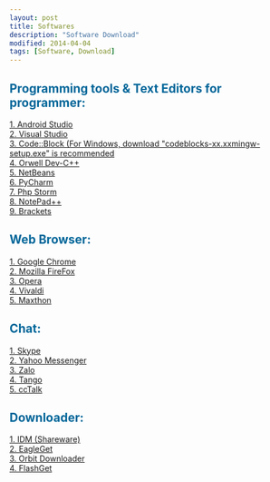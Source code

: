 ```yaml
---
layout: post
title: Softwares
description: "Software Download"
modified: 2014-04-04
tags: [Software, Download]
---
```


<h2 style="color: #006699">Programming tools & Text Editors for programmer:</h2>
<a href="http://developer.android.com/sdk/index.html">1. Android Studio</a><br>
<a href="https://www.visualstudio.com/en-us/downloads">2. Visual Studio</a><br>
<a href="http://www.codeblocks.org/downloads/26">3. Code::Block (For Windows, download "codeblocks-xx.xxmingw-setup.exe" is recommended</a><br>
<a href="http://sourceforge.net/projects/orwelldevcpp/">4. Orwell Dev-C++</a><br>
<a href="https://netbeans.org/downloads/">5. NetBeans</a><br>
<a href="https://www.jetbrains.com/pycharm/download/">6. PyCharm</a><br>
<a href="https://www.jetbrains.com/phpstorm/download/">7. Php Storm</a><br>
<a href="https://notepad-plus-plus.org/download/">8. NotePad++</a><br>
<a href="https://github.com/adobe/brackets/releases">9. Brackets</a><br>

<h2 style="color: #006699">Web Browser:</h2>
<a href="https://www.google.com/chrome/browser/desktop/index.html">1. Google Chrome</a><br>
<a href="https://www.mozilla.org/en-US/firefox/all/">2. Mozilla FireFox</a><br>
<a href="http://www.opera.com/computer/windows">3. Opera</a><br>
<a href="https://vivaldi.com/download/">4. Vivaldi</a><br>
<a href="http://www.maxthon.com/">5. Maxthon</a><br>

<h2 style="color: #006699">Chat:</h2>
<a href="http://www.skype.com/en/download-skype/skype-for-computer/">1. Skype</a><br>
<a href="https://messenger.yahoo.com/download/">2. Yahoo Messenger</a><br>
<a href="https://zaloapp.com/download.html">3. Zalo</a><br>
<a href="https://www.tango.me/download">4. Tango</a><br>
<a href="http://cctalk.vn/">5. ccTalk</a><br>

<h2 style="color: #006699">Downloader:</h2>
<a href="http://internetdownloadmanager.com/">1. IDM (Shareware)</a><br>
<a href="http://www.eagleget.com/download/">2. EagleGet</a><br>
<a href="http://www.orbitdownloader.com/download.htm">3. Orbit Downloader</a><br>
<a href="http://www.flashget.com/en/download.html">4. FlashGet</a><br>
